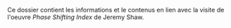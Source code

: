 Ce dossier contient les informations et le contenus en lien avec la visite de l'oeuvre *Phase Shifting Index* de Jeremy Shaw.
